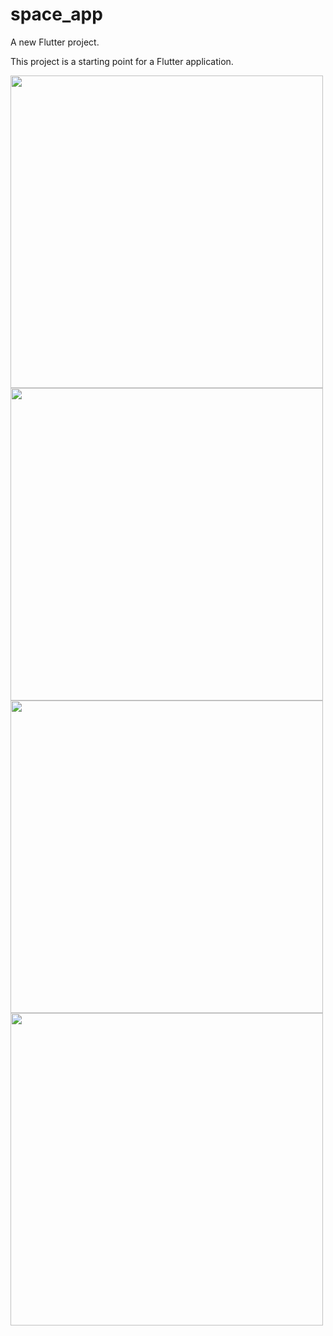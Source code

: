 # space_app

A new Flutter project.

This project is a starting point for a Flutter application.

<img src='https://user-images.githubusercontent.com/113766592/204100811-aab4424a-813d-48dc-8410-edfbbb68d4fd.jpeg' style='height:500px'>
<img src='https://user-images.githubusercontent.com/113766592/204100800-5522cea0-a70f-450b-b20e-08747fa33a2a.jpeg' style='height:500px'>
<img src='https://user-images.githubusercontent.com/113766592/204100791-c696b189-ea77-4d00-ac82-85f24fe4b53c.jpeg' style='height:500px'>
<img src='https://user-images.githubusercontent.com/113766592/204100848-4da2ce40-6259-46f2-b25c-88098cf20d6b.jpeg' style='height:500px'>


